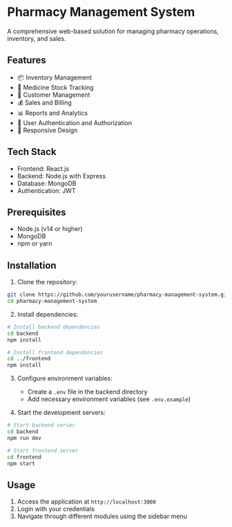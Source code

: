 # Pharmacy Management System

A comprehensive web-based solution for managing pharmacy operations, inventory, and sales.

## Features

- 📦 Inventory Management
- 💊 Medicine Stock Tracking
- 👥 Customer Management
- 💰 Sales and Billing
- 📊 Reports and Analytics
- 🔐 User Authentication and Authorization
- 📱 Responsive Design

## Tech Stack

- Frontend: React.js
- Backend: Node.js with Express
- Database: MongoDB
- Authentication: JWT

## Prerequisites

- Node.js (v14 or higher)
- MongoDB
- npm or yarn

## Installation

1. Clone the repository:
```bash
git clone https://github.com/yourusername/pharmacy-management-system.git
cd pharmacy-management-system
```

2. Install dependencies:
```bash
# Install backend dependencies
cd backend
npm install

# Install frontend dependencies
cd ../frontend
npm install
```

3. Configure environment variables:
   - Create a `.env` file in the backend directory
   - Add necessary environment variables (see `.env.example`)

4. Start the development servers:
```bash
# Start backend server
cd backend
npm run dev

# Start frontend server
cd frontend
npm start
```

## Usage

1. Access the application at `http://localhost:3000`
2. Login with your credentials
3. Navigate through different modules using the sidebar menu




